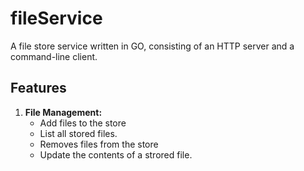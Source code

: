 # fileService
A file store service written in GO, consisting of an HTTP server and a command-line client.

## Features

1. **File Management:**
     - Add files to the store
     - List all stored files.
     - Removes files from the store
     - Update the contents of a strored file.




